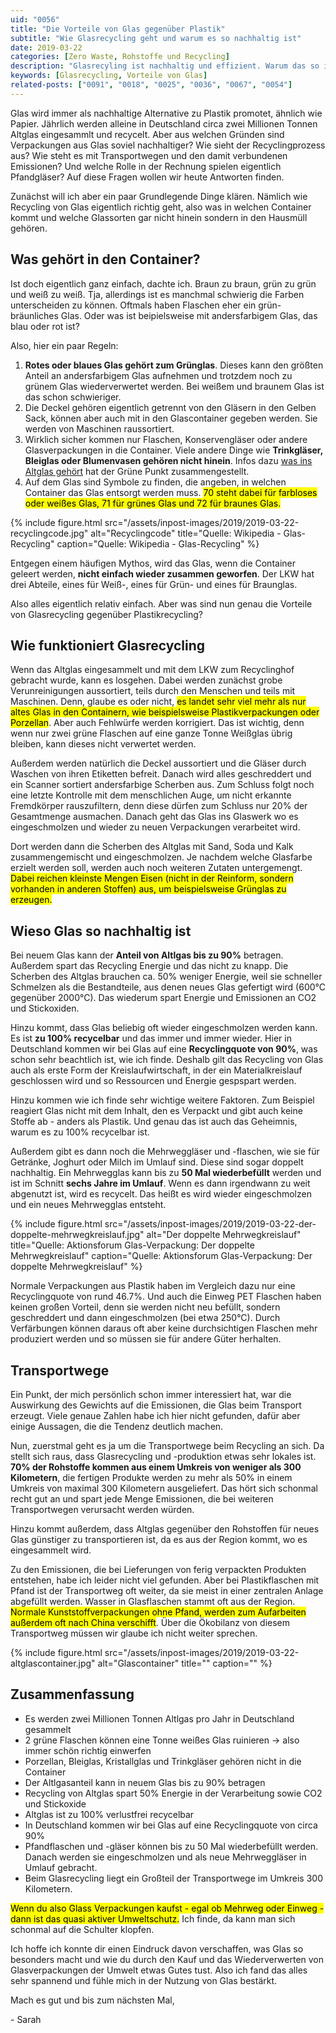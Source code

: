 ```yaml
---
uid: "0056"
title: "Die Vorteile von Glas gegenüber Plastik"
subtitle: "Wie Glasrecycling geht und warum es so nachhaltig ist"
date: 2019-03-22
categories: [Zero Waste, Rohstoffe und Recycling]
description: "Glasrecyling ist nachhaltig und effizient. Warum das so ist und wie Altglas recycelt wird erkläre ich dir in diesem Beitrag."
keywords: [Glasrecycling, Vorteile von Glas]
related-posts: ["0091", "0018", "0025", "0036", "0067", "0054"]
---
```

Glas wird immer als nachhaltige Alternative zu Plastik promotet, ähnlich wie Papier. Jährlich werden alleine in Deutschland circa zwei Millionen Tonnen Altglas eingesammlt und recycelt. Aber aus welchen Gründen sind Verpackungen aus Glas soviel nachhaltiger? Wie sieht der Recyclingprozess aus? Wie steht es mit Transportwegen und den damit verbundenen Emissionen? Und welche Rolle in der Rechnung spielen eigentlich Pfandgläser? Auf diese Fragen wollen wir heute Antworten finden.

Zunächst will ich aber ein paar Grundlegende Dinge klären. Nämlich wie Recycling von Glas eigentlich richtig geht, also was in welchen Container kommt und welche Glassorten gar nicht hinein sondern in den Hausmüll gehören.
<!--more-->

## Was gehört in den Container?
Ist doch eigentlich ganz einfach, dachte ich. Braun zu braun, grün zu grün und weiß zu weiß. Tja, allerdings ist es manchmal schwierig die Farben unterscheiden zu können. Oftmals haben Flaschen eher ein grün-bräunliches Glas. Oder was ist beipielsweise mit andersfarbigem Glas, das blau oder rot ist?

Also, hier ein paar Regeln:
1. **Rotes oder blaues Glas gehört zum Grünglas**. Dieses kann den größten Anteil an andersfarbigem Glas aufnehmen und trotzdem noch zu grünem Glas wiederverwertet werden. Bei weißem und braunem Glas ist das schon schwieriger.
2. Die Deckel gehören eigentlich getrennt von den Gläsern in den Gelben Sack, können aber auch mit in den Glascontainer gegeben werden. Sie werden von Maschinen raussortiert.
3. Wirklich sicher kommen nur Flaschen, Konservengläser oder andere Glasverpackungen in die Container. Viele andere Dinge wie **Trinkgläser, Bleiglas oder Blumenvasen gehören nicht hinein**. Infos dazu [was ins Altglas gehört](https://www.gruener-punkt.de/fileadmin/layout/redaktion/Download/Der_Gruene_Punkt/Fehlwurfvermeidung/deutsch/TRENNHILFE_GLAS_DE.pdf "Quelle: www.gruener-punkt.de") hat der Grüne Punkt zusammengestellt.
4. Auf dem Glas sind Symbole zu finden, die angeben, in welchen Container das Glas entsorgt werden muss. <mark>70 steht dabei für farbloses oder weißes Glas, 71 für grünes Glas und 72 für braunes Glas.</mark>

{% include figure.html src="/assets/inpost-images/2019/2019-03-22-recyclingcode.jpg" alt="Recyclingcode" title="Quelle: Wikipedia - Glas-Recycling" caption="Quelle: Wikipedia - Glas-Recycling" %}

Entgegen einem häufigen Mythos, wird das Glas, wenn die Container geleert werden, **nicht einfach wieder zusammen geworfen**. Der LKW hat drei Abteile, eines für Weiß-, eines für Grün- und eines für Braunglas.

Also alles eigentlich relativ einfach. Aber was sind nun genau die Vorteile von Glasrecycling gegenüber Plastikrecycling?

## Wie funktioniert Glasrecycling
Wenn das Altglas eingesammelt und mit dem LKW zum Recyclinghof gebracht wurde, kann es losgehen. Dabei werden zunächst grobe Verunreinigungen aussortiert, teils durch den Menschen und teils mit Maschinen. Denn, glaube es oder nicht, <mark>es landet sehr viel mehr als nur altes Glas in den Containern, wie beispielsweise Plastikverpackungen oder Porzellan</mark>. Aber auch Fehlwürfe werden korrigiert. Das ist wichtig, denn wenn nur zwei grüne Flaschen auf eine ganze Tonne Weißglas übrig bleiben, kann dieses nicht verwertet werden.

Außerdem werden natürlich die Deckel aussortiert und die Gläser durch Waschen von ihren Etiketten befreit. Danach wird alles geschreddert und ein Scanner sortiert andersfarbige Scherben aus. Zum Schluss folgt noch eine letzte Kontrolle mit dem menschlichen Auge, um nicht erkannte Fremdkörper rauszufiltern, denn diese dürfen zum Schluss nur 20% der Gesamtmenge ausmachen. Danach geht das Glas ins Glaswerk wo es eingeschmolzen und wieder zu neuen Verpackungen verarbeitet wird.

Dort werden dann die Scherben des Altglas mit Sand, Soda und Kalk zusammengemischt und eingeschmolzen. Je nachdem welche Glasfarbe erzielt werden soll, werden auch noch weiteren Zutaten untergemengt. <mark>Dabei reichen kleinste Mengen Eisen (nicht in der Reinform, sondern vorhanden in anderen Stoffen) aus, um beispielsweise Grünglas zu erzeugen.</mark>

## Wieso Glas so nachhaltig ist
Bei neuem Glas kann der **Anteil von Altlgas bis zu 90%** betragen. Außerdem spart das Recycling Energie und das nicht zu knapp. Die Scherben des Altglas brauchen ca. 50% weniger Energie, weil sie schneller Schmelzen als die Bestandteile, aus denen neues Glas gefertigt wird (600°C gegenüber 2000°C). Das wiederum spart Energie und Emissionen an CO2 und Stickoxiden.

Hinzu kommt, dass Glas beliebig oft wieder eingeschmolzen werden kann. Es ist **zu 100% recycelbar** und das immer und immer wieder. Hier in Deutschland kommen wir bei Glas auf eine **Recyclingquote von 90%**, was schon sehr beachtlich ist, wie ich finde. Deshalb gilt das Recycling von Glas auch als erste Form der Kreislaufwirtschaft, in der ein Materialkreislauf geschlossen wird und so Ressourcen und Energie gespspart werden.

Hinzu kommen wie ich finde sehr wichtige weitere Faktoren. Zum Beispiel reagiert Glas nicht mit dem Inhalt, den es Verpackt und gibt auch keine Stoffe ab - anders als Plastik. Und genau das ist auch das Geheimnis, warum es zu 100% recycelbar ist.

Außerdem gibt es dann noch die Mehrweggläser und -flaschen, wie sie für Getränke, Joghurt oder Milch im Umlauf sind. Diese sind sogar doppelt nachhaltig. Ein Mehrwegglas kann bis zu **50 Mal wiederbefüllt** werden und ist im Schnitt **sechs Jahre im Umlauf**. Wenn es dann irgendwann zu weit abgenutzt ist, wird es recycelt. Das heißt es wird wieder eingeschmolzen und ein neues Mehrwegglas entsteht.

{% include figure.html src="/assets/inpost-images/2019/2019-03-22-der-doppelte-mehrwegkreislauf.jpg" alt="Der doppelte Mehrwegkreislauf" title="Quelle: Aktionsforum Glas-Verpackung: Der doppelte Mehrwegkreislauf" caption="Quelle: Aktionsforum Glas-Verpackung: Der doppelte Mehrwegkreislauf" %}

Normale Verpackungen aus Plastik haben im Vergleich dazu nur eine Recyclingquote von rund 46.7%. Und auch die Einweg PET Flaschen haben keinen großen Vorteil, denn sie werden nicht neu befüllt, sondern geschreddert und dann eingeschmolzen (bei etwa 250°C). Durch Verfärbungen können daraus oft aber keine durchsichtigen Flaschen mehr produziert werden und so müssen sie für andere Güter herhalten.

## Transportwege
Ein Punkt, der mich persönlich schon immer interessiert hat, war die Auswirkung des Gewichts auf die Emissionen, die Glas beim Transport erzeugt. Viele genaue Zahlen habe ich hier nicht gefunden, dafür aber einige Aussagen, die die Tendenz deutlich machen.

Nun, zuerstmal geht es ja um die Transportwege beim Recycling an sich. Da stellt sich raus, dass Glasrecycling und -produktion etwas sehr lokales ist. **70% der Rohstoffe kommen aus einem Umkreis von weniger als 300 Kilometern**, die fertigen Produkte werden zu mehr als 50% in einem Umkreis von maximal 300 Kilometern ausgeliefert. Das hört sich schonmal recht gut an und spart jede Menge Emissionen, die bei weiteren Transportwegen verursacht werden würden.

Hinzu kommt außerdem, dass Altglas gegenüber den Rohstoffen für neues Glas günstiger zu transportieren ist, da es aus der Region kommt, wo es eingesammelt wird.

Zu den Emissionen, die bei Lieferungen von ferig verpackten Produkten entstehen, habe ich leider nicht viel gefunden. Aber bei Plastikflaschen mit Pfand ist der Transportweg oft weiter, da sie meist in einer zentralen Anlage abgefüllt werden. Wasser in Glasflaschen stammt oft aus der Region. <mark>Normale Kunststoffverpackungen ohne Pfand, werden zum Aufarbeiten außerdem oft nach China verschifft</mark>. Über die Ökobilanz von diesem Transportweg müssen wir glaube ich nicht weiter sprechen.

{% include figure.html src="/assets/inpost-images/2019/2019-03-22-altglascontainer.jpg" alt="Glascontainer" title="" caption="" %}

## Zusammenfassung
- Es werden zwei Millionen Tonnen Altlgas pro Jahr in Deutschland gesammelt
- 2 grüne Flaschen können eine Tonne weißes Glas ruinieren -> also immer schön richtig einwerfen
- Porzellan, Bleiglas, Kristallglas und Trinkgläser gehören nicht in die Container
- Der Altlgasanteil kann in neuem Glas bis zu 90% betragen
- Recycling von Altglas spart 50% Energie in der Verarbeitung sowie CO2 und Stickoxide
- Altglas ist zu 100% verlustfrei recycelbar
- In Deutschland kommen wir bei Glas auf eine Recyclingquote von circa 90%
- Pfandflaschen und -gläser können bis zu 50 Mal wiederbefüllt werden. Danach werden sie eingeschmolzen und als neue Mehrweggläser in Umlauf gebracht.
- Beim Glasrecycling liegt ein Großteil der Transportwege im Umkreis 300 Kilometern.

<mark>Wenn du also Glass Verpackungen kaufst - egal ob Mehrweg oder Einweg - dann ist das quasi aktiver Umweltschutz.</mark> Ich finde, da kann man sich schonmal auf die Schulter klopfen.

Ich hoffe ich konnte dir einen Eindruck davon verschaffen, was Glas so besonders macht und wie du durch den Kauf und das Wiederverwerten von Glasverpackungen der Umwelt etwas Gutes tust. Also ich fand das alles sehr spannend und fühle mich in der Nutzung von Glas bestärkt.

Mach es gut und bis zum nächsten Mal,

\- Sarah
